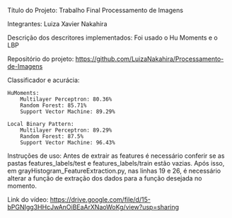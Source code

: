 Título do Projeto:
    Trabalho Final Processamento de Imagens
    
Integrantes:
    Luiza Xavier Nakahira
    
Descrição dos descritores implementados:
    Foi usado o Hu Moments e o LBP

Repositório do projeto:
    https://github.com/LuizaNakahira/Processamento-de-Imagens

Classificador e acurácia:


    HuMoments:
        Multilayer Perceptron: 80.36%
        Random Forest: 85.71%
        Support Vector Machine: 89.29%

    Local Binary Pattern:
        Multilayer Perceptron: 89.29%
        Random Forest: 87.5%
        Support Vector Machine: 96.43%


 Instruções de uso:
    Antes de extrair as features é necessário conferir
 se as pastas features_labels/test e features_labels/train
 estão vazias. Após isso, em grayHistogram_FeatureExtraction.py,
 nas linhas 19 e 26, é necessário alterar a função
 de extração dos dados para a função desejada no
 momento.

Link do vídeo:
    https://drive.google.com/file/d/15-bPGNIgg3HHcJwAnOiBEaArXNaoWoKg/view?usp=sharing
